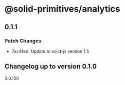 # @solid-primitives/analytics

## 0.1.1

### Patch Changes

- 7ac41ed: Update to solid-js version 1.5

## Changelog up to version 0.1.0

0.0.100
